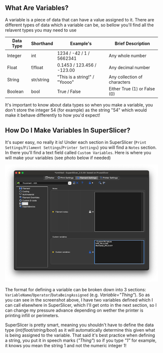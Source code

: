 ## What Are Variables?

A variable is a piece of data that can have a value assigned to it. There are different types of data which a variable can be, so bellow you'll find all the relavent types you may need to use

| Data Type | Shorthand  | Example's                     | Brief Description            |
| --------- | ---------- | ----------------------------- | ---------------------------- |
| Integer   | int        | 1234 / -42 / 1 / 5662341      | Any whole number             |
| Float     | f/float    | 0.1453 / 123.456 / -123.00    | Any decimal number           |
| String    | str/string | "This is a string!" / "Yoooo" | Any collection of characters |
| Boolean   | bool       | True / False                  | Either True (1) or False (0) |

It's important to know about data types so when you make a variable, you don't store the integer 54 (for example) as the string "54" which would make it behave differently to how you'd expect!

## How Do I Make Variables In SuperSlicer?

It's super easy, no really it is! Under each section in SuperSlicer (`Print Settings`/`Filament Settings`/`Printer Settings`) you will find a `Notes` section. In there you'll find a text field called `Custom Variables`. Here is where you will make your variables (see photo below if needed)

![Screenshot 2022-12-17 at 16.57.32](https://github.com/Alexander-T-Moss/Voron-Stuff/blob/main/Guides/More-Slicer-Control/Images/Screenshot%202022-12-17%20at%2016.57.41.png)

The format for defining a variable can be broken down into 3 sections: `VariableName`/`Operator`/`DataBeingAssigned` (e.g. *Variable="Thing"*). So as you can see in the screenshot above, I have two variables defined which I can call elsewhere in SuperSlicer, which I'll get onto in the next section, so I can change my pressure advance depending on wether the printer is printing infill or perimeters.

SuperSlicer is pretty smart, meaning you shouldn't have to define the data type (*int/float/string/bool*) as it will automatically determine this given what is being assigned to the variable. That said it's best practice when defining a string, you put it in speech marks (*"Thing"*) so if you type *"1"* for example, it knows you mean the string 1 and not the numeric integer 1!
